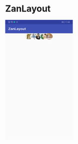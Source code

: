# ZanLayout

<img src="https://github.com/dalancon/ZanLayout/blob/master/screen.jpg" alt="Sample"  width="216" height="384"/>


